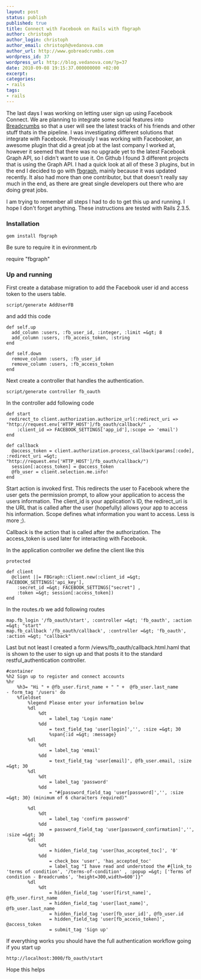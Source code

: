 ```yaml
---
layout: post
status: publish
published: true
title: Connect with Facebook on Rails with fbgraph
author: christoph
author_login: christoph
author_email: christoph@vedanova.com
author_url: http://www.gobreadcrumbs.com
wordpress_id: 37
wordpress_url: http://blog.vedanova.com/?p=37
date: 2010-09-08 19:15:37.000000000 +02:00
excerpt:
categories:
- rails
tags:
- rails
---
```

The last days I was working on letting user sign up using Facebook Connect. We are planning to integrate some social features into <a href="http://www.gobreadcrumbs.com" target="_blank">Breadcrumbs</a> so that a user will see the latest tracks of his friends and other stuff thats in the pipeline. I was investigating different solutions that integrate with Facebook. Previously I was working with Facebooker, an awesome plugin that did a great job at the last company I worked at, however it seemed that there was no upgrade yet to the latest Facebook Graph API, so I didn't want to use it. On Github I found 3 different projects that is using the Graph API. I had a quick look at all of these 3 plugins, but in the end I decided to go with <a href="http://github.com/nsanta/fbgraph" target="_blank">fbgraph</a>, mainly because it was updated recently. It also had more than one contributor, but that doesn't really say much in the end, as there are great single developers out there who are doing great jobs.

I am trying to remember all steps I had to do to get this up and running. I hope I don't forget anything. These instructions are tested with Rails 2.3.5.
<h3>Installation</h3>

    gem install fbgraph

Be sure to require it in evironment.rb

   require "fbgraph"

<h3>Up and running</h3>

First create a database migration to add the Facebook user id and access token to the users table.

    script/generate AddUserFB

and add this code

    def self.up
      add_column :users, :fb_user_id, :integer, :limit =&gt; 8
      add_column :users, :fb_access_token, :string
    end

    def self.down
      remove_column :users, :fb_user_id
      remove_column :users, :fb_access_token
    end


Next create a controller that handles the authentication.

    script/generate controller fb_oauth


In the controller add following code

    def start
     redirect_to client.authorization.authorize_url(:redirect_uri => "http://request.env['HTTP_HOST']/fb_oauth/callback/" ,
        :client_id => FACEBOOK_SETTINGS['app_id'],:scope => 'email')
    end

    def callback
      @access_token = client.authorization.process_callback(params[:code], :redirect_uri =&gt; "http://request.env['HTTP_HOST']/fb_oauth/callback/")
      session[:access_token] = @access_token
      @fb_user = client.selection.me.info!
    end

Start action is invoked first. This redirects the user to Facebook where the user gets the permission prompt, to allow your application to access the users information. The client_id is your application's ID, the redirect_uri is the URL that is called after the user (hopefully) allows your app to access his information. Scope defines what information you want to access. Less is more ;).

Callback is the action that is called after the authorization. The access_token is used later for interacting with Facebook.

In the application controller we define the client like this

    protected

    def client
      @client ||= FBGraph::Client.new(:client_id =&gt; FACEBOOK_SETTINGS['api_key'],
        :secret_id =&gt; FACEBOOK_SETTINGS["secret"] ,
        :token =&gt; session[:access_token])
    end

In the routes.rb we add following routes

    map.fb_login '/fb_oauth/start', :controller =&gt; 'fb_oauth', :action =&gt; "start"
    map.fb_callback '/fb_oauth/callback', :controller =&gt; 'fb_oauth', :action =&gt; "callback"

Last but not least I created a form /views/fb_oauth/callback.html.haml that is shown to the user to sign up and that posts it to the standard restful_authentication controller.

    #container
    %h2 Sign up to register and connect accounts
    %hr
        %h3= "Hi " + @fb_user.first_name + " " +  @fb_user.last_name
    - form_tag '/users' do
        %fieldset
            %legend Please enter your information below
            %dl
                %dt
                    = label_tag 'Login name'
                %dd
                    = text_field_tag 'user[login]','', :size =&gt; 30
                    %span{:id =&gt; :message}
            %dl
                %dt
                    = label_tag 'email'
                %dd
                    = text_field_tag 'user[email]', @fb_user.email, :size =&gt; 30
            %dl
                %dt
                    = label_tag 'password'
                %dd
                    = "#{password_field_tag 'user[password]','', :size =&gt; 30} (minimum of 6 characters required)"

            %dl
                %dt
                    = label_tag 'confirm password'
                %dd
                    = password_field_tag 'user[password_confirmation]','', :size =&gt; 30
            %dl
                %dt
                    = hidden_field_tag 'user[has_accepted_toc]', '0'
                %dd
                    = check_box 'user', 'has_accepted_toc'
                    = label_tag "I have read and understood the #{link_to  'terms of condition', '/terms-of-condition' , :popup =&gt; ['Terms of condition - Breadcrumbs', 'height=300,width=600']}"
            %dl
                %dt
                    = hidden_field_tag 'user[first_name]', @fb_user.first_name
                    = hidden_field_tag 'user[last_name]', @fb_user.last_name
                    = hidden_field_tag 'user[fb_user_id]', @fb_user.id
                    = hidden_field_tag 'user[fb_access_token]', @access_token
                    = submit_tag 'Sign up'

If everything works you should have the full authentication workflow going if you start up

    http://localhost:3000/fb_oauth/start

Hope this helps
